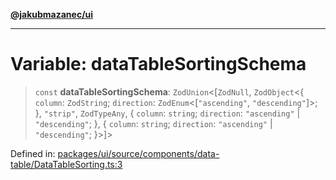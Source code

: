[**@jakubmazanec/ui**](../README.md)

---

# Variable: dataTableSortingSchema

> `const` **dataTableSortingSchema**: `ZodUnion`\<\[`ZodNull`, `ZodObject`\<\{ `column`:
> `ZodString`; `direction`: `ZodEnum`\<\[`"ascending"`, `"descending"`\]\>; \}, `"strip"`,
> `ZodTypeAny`, \{ `column`: `string`; `direction`: `"ascending"` \| `"descending"`; \}, \{
> `column`: `string`; `direction`: `"ascending"` \| `"descending"`; \}\>\]\>

Defined in:
[packages/ui/source/components/data-table/DataTableSorting.ts:3](https://github.com/jakubmazanec/tools/blob/6fe16df773d5da14c29261ea934e72b3f99fabb7/packages/ui/source/components/data-table/DataTableSorting.ts#L3)
